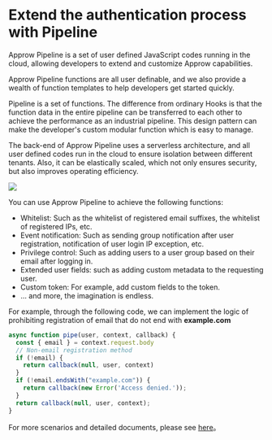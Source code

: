 # Extend the authentication process with Pipeline

<LastUpdated/>

Approw Pipeline is a set of user defined JavaScript codes running in the cloud, allowing developers to extend and customize Approw capabilities.

Approw Pipeline functions are all user definable, and we also provide a wealth of function templates to help developers get started quickly.

Pipeline is a set of functions. The difference from ordinary Hooks is that the function data in the entire pipeline can be transferred to each other to achieve the performance as an industrial pipeline. This design pattern can make the developer's custom modular function which is easy to manage.

The back-end of Approw Pipeline uses a serverless architecture, and all user defined codes run in the cloud to ensure isolation between different tenants. Also, it can be elastically scaled, which not only ensures security, but also improves operating efficiency.

![](https://cdn.approw.com/blog/approw-pipeline.png)


You can use Approw Pipeline to achieve the following functions:

* Whitelist: Such as the whitelist of registered email suffixes, the whitelist of registered IPs, etc.
* Event notification: Such as sending group notification after user registration, notification of user login IP exception, etc.
* Privilege control: Such as adding users to a user group based on their email after logging in.
* Extended user fields: such as adding custom metadata to the requesting user.
* Custom token: For example, add custom fields to the token.
* ... and more, the imagination is endless.

For example, through the following code, we can implement the logic of prohibiting registration of email that do not end with **example.com**

```javascript
async function pipe(user, context, callback) {
  const { email } = context.request.body
  // Non-email registration method
  if (!email) {
    return callback(null, user, context)
  }
  if (!email.endsWith("example.com")) {
    return callback(new Error('Access denied.'));
  }
  return callback(null, user, context);
}
```

For more scenarios and detailed documents, please see [here](/docs/en/guides/pipeline/)。
